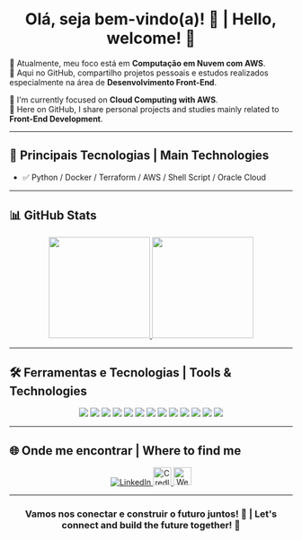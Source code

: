 <h1 align="center">Olá, seja bem-vindo(a)! 👋 | Hello, welcome! 👋</h1>

🎯 Atualmente, meu foco está em **Computação em Nuvem com AWS**.  
🧠 Aqui no GitHub, compartilho projetos pessoais e estudos realizados especialmente na área de **Desenvolvimento Front-End**.

🎯 I'm currently focused on **Cloud Computing with AWS**.  
🧠 Here on GitHub, I share personal projects and studies mainly related to **Front-End Development**.

---

## 🚀 Principais Tecnologias | Main Technologies

- ✅ Python / Docker / Terraform / AWS / Shell Script / Oracle Cloud

---

## 📊 GitHub Stats

<div align="center">
  <a href="https://github.com/thefjrm">
    <img height="180em" src="https://github-readme-stats.vercel.app/api?username=thefjrm&show_icons=true&theme=aura&include_all_commits=true&count_private=true"/>
    <img height="180em" src="https://github-readme-stats.vercel.app/api/top-langs/?username=thefjrm&layout=compact&langs_count=7&theme=aura"/>
  </a>
</div>

---

## 🛠️ Ferramentas e Tecnologias | Tools & Technologies

<p align="center">
  <img src="https://img.shields.io/badge/HTML-239120?style=for-the-badge&logo=html5&logoColor=white"/>
  <img src="https://img.shields.io/badge/CSS-239120?style=for-the-badge&logo=css3&logoColor=white"/>
  <img src="https://img.shields.io/badge/JavaScript-F7DF1E?style=for-the-badge&logo=javascript&logoColor=black"/>
  <img src="https://img.shields.io/badge/TypeScript-007ACC?style=for-the-badge&logo=typescript&logoColor=white"/>
  <img src="https://custom-icon-badges.demolab.com/badge/AWS-%23FF9900.svg?logo=aws&logoColor=white"/>
  <img src="https://custom-icon-badges.demolab.com/badge/Oracle%20Cloud-F80000?logo=oracle&logoColor=white"/>
  <img src="https://img.shields.io/badge/Python-3776AB?style=for-the-badge&logo=python&logoColor=white"/>
  <img src="https://img.shields.io/badge/Terraform-623CE4?style=for-the-badge&logo=terraform&logoColor=white"/>
  <img src="https://img.shields.io/badge/Docker-2496ED?style=for-the-badge&logo=docker&logoColor=white"/>
  <img src="https://img.shields.io/badge/Git-F05033?style=for-the-badge&logo=git&logoColor=white"/>
  <img src="https://img.shields.io/badge/GitHub-121011?style=for-the-badge&logo=github&logoColor=white"/>
  <img src="https://img.shields.io/badge/VSCode-0078D7?style=for-the-badge&logo=visual-studio-code&logoColor=white"/>
  <img src="https://img.shields.io/badge/Netlify-00C7B7?style=for-the-badge&logo=netlify&logoColor=white"/>
</p>

---

## 🌐 Onde me encontrar | Where to find me

<p align="center">
  <a href="https://www.linkedin.com/in/felipejrmartins/" target="_blank">
    <img src="https://img.shields.io/badge/LinkedIn-0077B5?style=for-the-badge&logo=linkedin&logoColor=white" alt="LinkedIn"/>
  </a>
  <a href="https://www.credly.com/users/felipejrmartins/badges#credly" target="_blank">
    <img height="32" src="https://cdn.jsdelivr.net/npm/simple-icons@v14/icons/credly.svg" alt="Credly"/>
  </a>
  <a href="https://felipemartins.netlify.app/" target="_blank">
    <img height="32" src="https://img.shields.io/website-up-down-green-red/http/shields.io.svg" alt="Website"/>
  </a>
</p>

---

<h3 align="center">Vamos nos conectar e construir o futuro juntos! 🚀 | Let's connect and build the future together! 🚀</h3>
